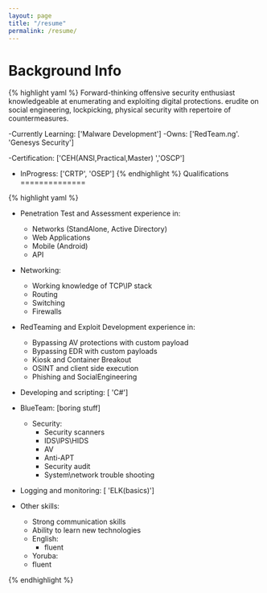```yaml
---
layout: page
title: "/resume"
permalink: /resume/
---
```


Background Info
===============
{% highlight yaml %}
Forward-thinking offensive security enthusiast 
knowledgeable at enumerating and exploiting digital
protections. erudite on social engineering, lockpicking,
physical security with repertoire of countermeasures.


-Currently Learning: ['Malware Development']
-Owns: ['RedTeam.ng'. 'Genesys Security']

-Certification: ['CEH(ANSI,Practical,Master) ','OSCP']
  - InProgress: ['CRTP', 'OSEP']
{% endhighlight %}
Qualifications
==============

{% highlight yaml %}
- Penetration Test and Assessment experience in:
  - Networks (StandAlone, Active Directory)
  - Web Applications
  - Mobile (Android)
  - API
- Networking:
  - Working knowledge of TCP\IP stack
  - Routing
  - Switching
  - Firewalls

- RedTeaming and Exploit Development experience in:   
    - Bypassing AV protections with custom payload
    - Bypassing EDR with custom payloads
    - Kiosk and Container Breakout
    - OSINT and client side execution
    - Phishing and SocialEngineering
 - Developing and scripting: [ 'C#']

- BlueTeam: [boring stuff]
  - Security:
    - Security scanners
    - IDS\IPS\HIDS
    - AV
    - Anti-APT
    - Security audit
    - System\network trouble shooting
 - Logging and monitoring: [ 'ELK(basics)']

- Other skills:
  - Strong communication skills
  - Ability to learn new technologies
  - English:
    - fluent
   - Yoruba:
    - fluent  
  
{% endhighlight %}
